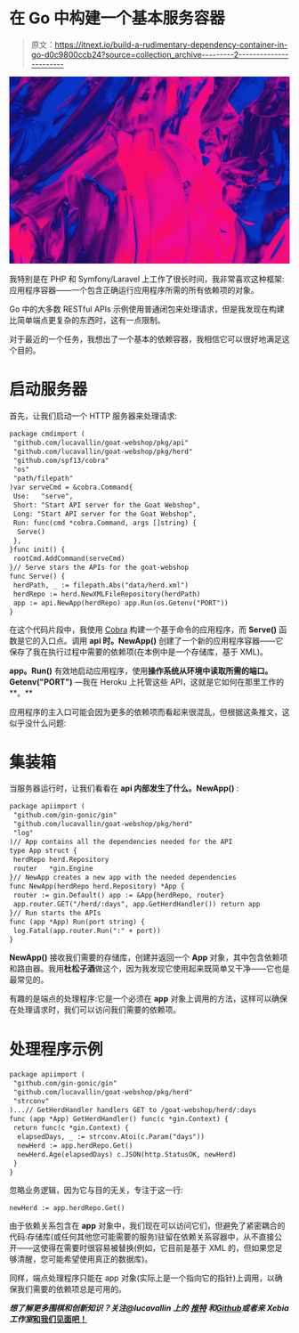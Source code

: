# 在 Go 中构建一个基本服务容器

> 原文：<https://itnext.io/build-a-rudimentary-dependency-container-in-go-d0c9800ccb24?source=collection_archive---------2----------------------->

![](img/5ddeaff79ff8a6c05766b243b4eee3a6.png)

我特别是在 PHP 和 Symfony/Laravel 上工作了很长时间，我非常喜欢这种框架:应用程序容器——一个包含正确运行应用程序所需的所有依赖项的对象。

Go 中的大多数 RESTful APIs 示例使用普通闭包来处理请求，但是我发现在构建比简单端点更复杂的东西时，这有一点限制。

对于最近的一个任务，我想出了一个基本的依赖容器，我相信它可以很好地满足这个目的。

# 启动服务器

首先，让我们启动一个 HTTP 服务器来处理请求:

```
package cmdimport (
 "github.com/lucavallin/goat-webshop/pkg/api"
 "github.com/lucavallin/goat-webshop/pkg/herd"
 "github.com/spf13/cobra"
 "os"
 "path/filepath"
)var serveCmd = &cobra.Command{
 Use:   "serve",
 Short: "Start API server for the Goat Webshop",
 Long: "Start API server for the Goat Webshop",
 Run: func(cmd *cobra.Command, args []string) {
  Serve()
 },
}func init() {
 rootCmd.AddCommand(serveCmd)
}// Serve stars the APIs for the goat-webshop
func Serve() {
 herdPath, _ := filepath.Abs("data/herd.xml")
 herdRepo := herd.NewXMLFileRepository(herdPath)
 app := api.NewApp(herdRepo) app.Run(os.Getenv("PORT"))
}
```

在这个代码片段中，我使用 [Cobra](https://github.com/spf13/cobra) 构建一个基于命令的应用程序，而 **Serve()** 函数是它的入口点。调用 **api 时。NewApp()** 创建了一个新的应用程序容器——它保存了我在执行过程中需要的依赖项(在本例中是一个存储库，基于 XML)。

**app。Run()** 有效地启动应用程序，使用**操作系统从环境中读取所需的端口。Getenv("PORT")** —我在 Heroku 上托管这些 API，这就是它如何在那里工作的**。**

应用程序的主入口可能会因为更多的依赖项而看起来很混乱，但根据这条推文，这似乎没什么问题:

# 集装箱

当服务器运行时，让我们看看在 **api 内部发生了什么。NewApp()** :

```
package apiimport (
 "github.com/gin-gonic/gin"
 "github.com/lucavallin/goat-webshop/pkg/herd"
 "log"
)// App contains all the dependencies needed for the API
type App struct {
 herdRepo herd.Repository
 router   *gin.Engine
}// NewApp creates a new app with the needed dependencies
func NewApp(herdRepo herd.Repository) *App {
 router := gin.Default() app := &App{herdRepo, router}
 app.router.GET("/herd/:days", app.GetHerdHandler()) return app
}// Run starts the APIs
func (app *App) Run(port string) {
 log.Fatal(app.router.Run(":" + port))
}
```

**NewApp()** 接收我们需要的存储库，创建并返回一个 **App** 对象，其中包含依赖项和路由器。我用**杜松子酒**做这个，因为我发现它使用起来既简单又干净——它也是最常见的。

有趣的是端点的处理程序:它是一个必须在 **app** 对象上调用的方法，这样可以确保在处理请求时，我们可以访问我们需要的依赖项。

# 处理程序示例

```
package apiimport (
 "github.com/gin-gonic/gin"
 "github.com/lucavallin/goat-webshop/pkg/herd"
 "strconv"
)...// GetHerdHandler handlers GET to /goat-webshop/herd/:days
func (app *App) GetHerdHandler() func(c *gin.Context) {
 return func(c *gin.Context) {
  elapsedDays, _ := strconv.Atoi(c.Param("days"))
  newHerd := app.herdRepo.Get()
  newHerd.Age(elapsedDays) c.JSON(http.StatusOK, newHerd)
 }
}
```

忽略业务逻辑，因为它与目的无关，专注于这一行:

```
newHerd := app.herdRepo.Get()
```

由于依赖关系包含在 **app** 对象中，我们现在可以访问它们，但避免了紧密耦合的代码:存储库(或任何其他您可能需要的服务)驻留在依赖关系容器中，从不直接公开——这使得在需要时很容易被替换(例如，它目前是基于 XML 的，但如果您足够清醒，您可能希望使用真正的数据库)。

同样，端点处理程序只能在 app 对象(实际上是一个指向它的指针)上调用，以确保我们需要的依赖项总是可用的。

***想了解更多围棋和创新知识？关注@lucavallin 上的*** [***推特***](https://twitter.com/lucavallin) ***和***[***Github***](https://github.com/lucavallin)***或者来 Xebia 工作室***[****和我们见面吧！****](https://www.xebia.studio/)
